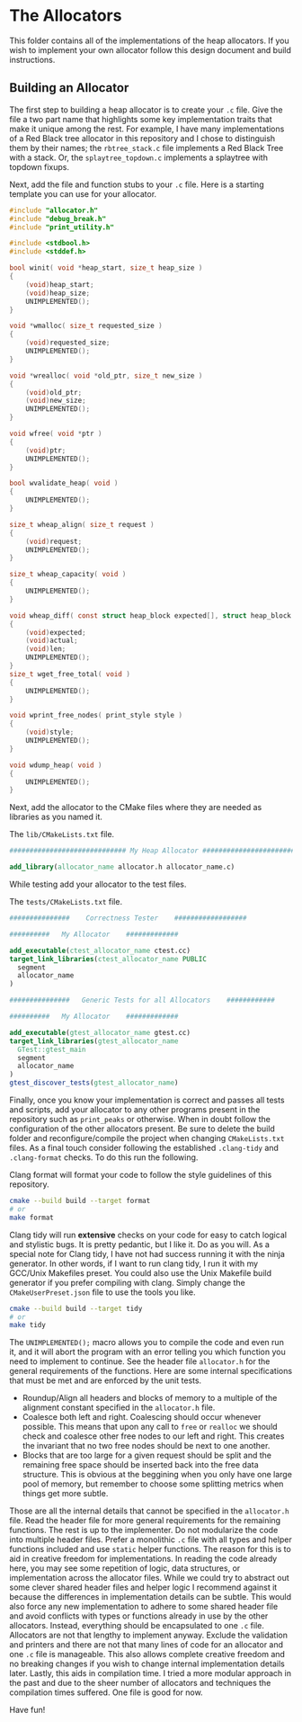 # The Allocators

This folder contains all of the implementations of the heap allocators. If you wish to implement your own allocator follow this design document and build instructions.

## Building an Allocator

The first step to building a heap allocator is to create your `.c` file. Give the file a two part name that highlights some key implementation traits that make it unique among the rest. For example, I have many implementations of a Red Black tree allocator in this repository and I chose to distinguish them by their names; the `rbtree_stack.c` file implements a Red Black Tree with a stack. Or, the `splaytree_topdown.c` implements a splaytree with topdown fixups.

Next, add the file and function stubs to your `.c` file. Here is a starting template you can use for your allocator.

```c
#include "allocator.h"
#include "debug_break.h"
#include "print_utility.h"

#include <stdbool.h>
#include <stddef.h>

bool winit( void *heap_start, size_t heap_size )
{
    (void)heap_start;
    (void)heap_size;
    UNIMPLEMENTED();
}

void *wmalloc( size_t requested_size )
{
    (void)requested_size;
    UNIMPLEMENTED();
}

void *wrealloc( void *old_ptr, size_t new_size )
{
    (void)old_ptr;
    (void)new_size;
    UNIMPLEMENTED();
}

void wfree( void *ptr )
{
    (void)ptr;
    UNIMPLEMENTED();
}

bool wvalidate_heap( void )
{
    UNIMPLEMENTED();
}

size_t wheap_align( size_t request )
{
    (void)request;
    UNIMPLEMENTED();
}

size_t wheap_capacity( void )
{
    UNIMPLEMENTED();
}

void wheap_diff( const struct heap_block expected[], struct heap_block actual[], size_t len )
{
    (void)expected;
    (void)actual;
    (void)len;
    UNIMPLEMENTED();
}
size_t wget_free_total( void )
{
    UNIMPLEMENTED();
}

void wprint_free_nodes( print_style style )
{
    (void)style;
    UNIMPLEMENTED();
}

void wdump_heap( void )
{
    UNIMPLEMENTED();
}
```

Next, add the allocator to the CMake files where they are needed as libraries as you named it.

The `lib/CMakeLists.txt` file.

```cmake
############################# My Heap Allocator ########################################

add_library(allocator_name allocator.h allocator_name.c)
```

While testing add your allocator to the test files.

The `tests/CMakeLists.txt` file.

```cmake
###############    Correctness Tester    ##################

##########   My Allocator    #############

add_executable(ctest_allocator_name ctest.cc)
target_link_libraries(ctest_allocator_name PUBLIC
  segment
  allocator_name
)

###############   Generic Tests for all Allocators    ############

##########   My Allocator    #############

add_executable(gtest_allocator_name gtest.cc)
target_link_libraries(gtest_allocator_name
  GTest::gtest_main
  segment
  allocator_name
)
gtest_discover_tests(gtest_allocator_name)
```

Finally, once you know your implementation is correct and passes all tests and scripts, add your allocator to any other programs present in the repository such as `print_peaks` or otherwise. When in doubt follow the configuration of the other allocators present. Be sure to delete the build folder and reconfigure/compile the project when changing `CMakeLists.txt` files. As a final touch consider following the established `.clang-tidy` and `.clang-format` checks. To do this run the following.

Clang format will format your code to follow the style guidelines of this repository.

```bash
cmake --build build --target format
# or
make format
```

Clang tidy will run **extensive** checks on your code for easy to catch logical and stylistic bugs. It is pretty pedantic, but I like it. Do as you will. As a special note for Clang tidy, I have not had success running it with the ninja generator. In other words, if I want to run clang tidy, I run it with my GCC/Unix Makefiles preset. You could also use the Unix Makefile build generator if you prefer compiling with clang. Simply change the `CMakeUserPreset.json` file to use the tools you like.

```bash
cmake --build build --target tidy
# or
make tidy
```

The `UNIMPLEMENTED();` macro allows you to compile the code and even run it, and it will abort the program with an error telling you which function you need to implement to continue. See the header file `allocator.h` for the general requirements of the functions. Here are some internal specifications that must be met and are enforced by the unit tests.

- Roundup/Align all headers and blocks of memory to a multiple of the alignment constant specified in the `allocator.h` file.
- Coalesce both left and right. Coalescing should occur whenever possible. This means that upon any call to `free` or `realloc` we should check and coalesce other free nodes to our left and right. This creates the invariant that no two free nodes should be next to one another.
- Blocks that are too large for a given request should be split and the remaining free space should be inserted back into the free data structure. This is obvious at the beggining when you only have one large pool of memory, but remember to choose some splitting metrics when things get more subtle.

Those are all the internal details that cannot be specified in the `allocator.h` file. Read the header file for more general requirements for the remaining functions. The rest is up to the implementer. Do not modularize the code into multiple header files. Prefer a monolithic `.c` file with all types and helper functions included and use `static` helper functions. The reason for this is to aid in creative freedom for implementations. In reading the code already here, you may see some repetition of logic, data structures, or implementation across the allocator files. While we could try to abstract out some clever shared header files and helper logic I recommend against it because the differences in implementation details can be subtle. This would also force any new implementation to adhere to some shared header file and avoid conflicts with types or functions already in use by the other allocators. Instead, everything should be encapsulated to one `.c` file. Allocators are not that lengthy to implement anyway. Exclude the validation and printers and there are not that many lines of code for an allocator and one `.c` file is manageable. This also allows complete creative freedom and no breaking changes if you wish to change internal implementation details later. Lastly, this aids in compilation time. I tried a more modular approach in the past and due to the sheer number of allocators and techniques the compilation times suffered. One file is good for now.

Have fun!
